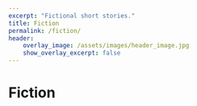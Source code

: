 ```yaml
---
excerpt: "Fictional short stories."
title: Fiction
permalink: /fiction/
header:
    overlay_image: /assets/images/header_image.jpg
    show_overlay_excerpt: false
---
```

# Fiction